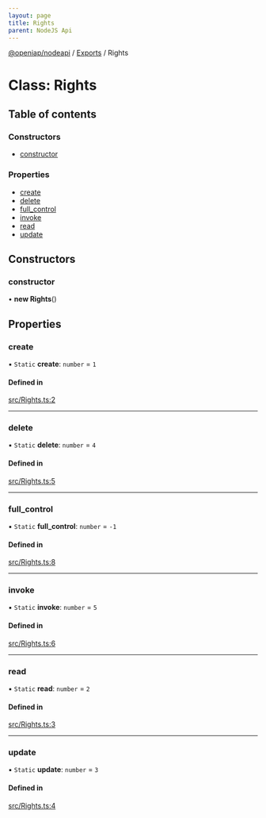 ```yaml
---
layout: page
title: Rights
parent: NodeJS Api
---
```

[@openiap/nodeapi](../README) / [Exports](../modules) / Rights

# Class: Rights

## Table of contents

### Constructors

- [constructor](Rights#constructor)

### Properties

- [create](Rights#create)
- [delete](Rights#delete)
- [full\_control](Rights#full_control)
- [invoke](Rights#invoke)
- [read](Rights#read)
- [update](Rights#update)

## Constructors

### constructor

• **new Rights**()

## Properties

### create

▪ `Static` **create**: `number` = `1`

#### Defined in

[src/Rights.ts:2](https://github.com/openiap/nodeapi/blob/a6b5438/src/Rights.ts#L2)

___

### delete

▪ `Static` **delete**: `number` = `4`

#### Defined in

[src/Rights.ts:5](https://github.com/openiap/nodeapi/blob/a6b5438/src/Rights.ts#L5)

___

### full\_control

▪ `Static` **full\_control**: `number` = `-1`

#### Defined in

[src/Rights.ts:8](https://github.com/openiap/nodeapi/blob/a6b5438/src/Rights.ts#L8)

___

### invoke

▪ `Static` **invoke**: `number` = `5`

#### Defined in

[src/Rights.ts:6](https://github.com/openiap/nodeapi/blob/a6b5438/src/Rights.ts#L6)

___

### read

▪ `Static` **read**: `number` = `2`

#### Defined in

[src/Rights.ts:3](https://github.com/openiap/nodeapi/blob/a6b5438/src/Rights.ts#L3)

___

### update

▪ `Static` **update**: `number` = `3`

#### Defined in

[src/Rights.ts:4](https://github.com/openiap/nodeapi/blob/a6b5438/src/Rights.ts#L4)
